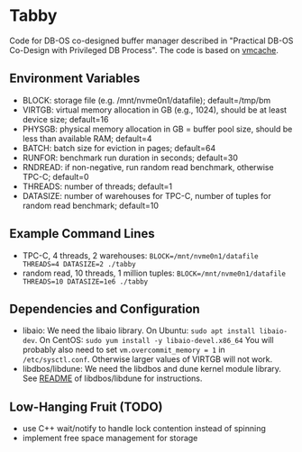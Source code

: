 # Tabby

Code for DB-OS co-designed buffer manager described in "Practical DB-OS Co-Design with Privileged DB Process".
The code is based on [vmcache](https://github.com/viktorleis/vmcache).

## Environment Variables

* BLOCK: storage file (e.g. /mnt/nvme0n1/datafile); default=/tmp/bm
* VIRTGB: virtual memory allocation in GB (e.g., 1024), should be at least device size; default=16
* PHYSGB: physical memory allocation in GB = buffer pool size, should be less than available RAM; default=4
* BATCH: batch size for eviction in pages; default=64
* RUNFOR: benchmark run duration in seconds; default=30
* RNDREAD: if non-negative, run random read benchmark, otherwise TPC-C; default=0
* THREADS: number of threads; default=1
* DATASIZE: number of warehouses for TPC-C, number of tuples for random read benchmark; default=10

## Example Command Lines

* TPC-C, 4 threads, 2 warehouses: `BLOCK=/mnt/nvme0n1/datafile THREADS=4 DATASIZE=2 ./tabby`
* random read, 10 threads, 1 million tuples: `BLOCK=/mnt/nvme0n1/datafile THREADS=10 DATASIZE=1e6 ./tabby`

## Dependencies and Configuration

* libaio: We need the libaio library. On Ubuntu: `sudo apt install libaio-dev`. On CentOS: `sudo yum install -y libaio-devel.x86_64`
You will probably also need to set `vm.overcommit_memory = 1` in `/etc/sysctl.conf`. Otherwise larger values of VIRTGB will not work.
* libdbos/libdune: We need the libdbos and dune kernel module library. See [README](../../README.md) of libdbos/libdune for instructions.

## Low-Hanging Fruit (TODO)

* use C++ wait/notify to handle lock contention instead of spinning
* implement free space management for storage
